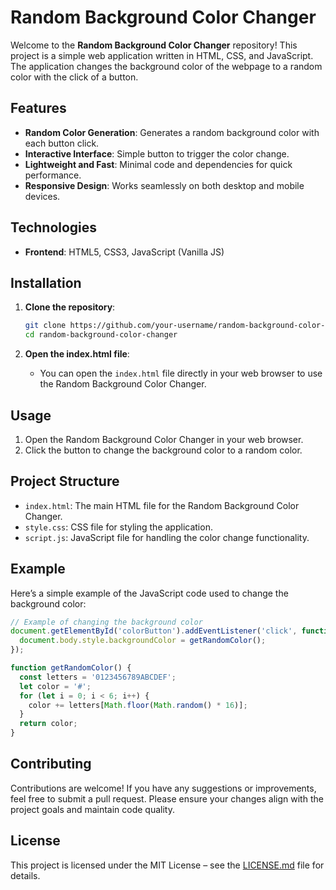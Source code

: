 # Random Background Color Changer

Welcome to the **Random Background Color Changer** repository! This project is a simple web application written in HTML, CSS, and JavaScript. The application changes the background color of the webpage to a random color with the click of a button.

## Features

- **Random Color Generation**: Generates a random background color with each button click.
- **Interactive Interface**: Simple button to trigger the color change.
- **Lightweight and Fast**: Minimal code and dependencies for quick performance.
- **Responsive Design**: Works seamlessly on both desktop and mobile devices.

## Technologies

- **Frontend**: HTML5, CSS3, JavaScript (Vanilla JS)

## Installation

1. **Clone the repository**:
   ```bash
   git clone https://github.com/your-username/random-background-color-changer.git
   cd random-background-color-changer
   ```

2. **Open the index.html file**:
   - You can open the `index.html` file directly in your web browser to use the Random Background Color Changer.

## Usage

1. Open the Random Background Color Changer in your web browser.
2. Click the button to change the background color to a random color.

## Project Structure

- `index.html`: The main HTML file for the Random Background Color Changer.
- `style.css`: CSS file for styling the application.
- `script.js`: JavaScript file for handling the color change functionality.

## Example

Here’s a simple example of the JavaScript code used to change the background color:

```javascript
// Example of changing the background color
document.getElementById('colorButton').addEventListener('click', function() {
  document.body.style.backgroundColor = getRandomColor();
});

function getRandomColor() {
  const letters = '0123456789ABCDEF';
  let color = '#';
  for (let i = 0; i < 6; i++) {
    color += letters[Math.floor(Math.random() * 16)];
  }
  return color;
}
```

## Contributing

Contributions are welcome! If you have any suggestions or improvements, feel free to submit a pull request. Please ensure your changes align with the project goals and maintain code quality.

## License

This project is licensed under the MIT License – see the [LICENSE.md](LICENSE.md) file for details.
